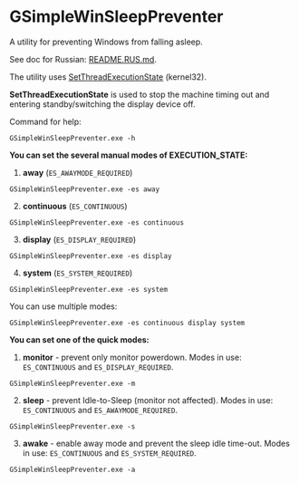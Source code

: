 # GSimpleWinSleepPreventer
A utility for preventing Windows from falling asleep.

See doc for Russian: [README.RUS.md](https://github.com/DrGennadius/GSimpleWinSleepPreventer/blob/master/README.RUS.md).

The utility uses [SetThreadExecutionState](https://docs.microsoft.com/en-us/windows/win32/api/winbase/nf-winbase-setthreadexecutionstate) (kernel32).

**SetThreadExecutionState** is used to stop the machine timing out and entering standby/switching the display device off.

Command for help:

```shell
GSimpleWinSleepPreventer.exe -h
```

**You can set the several manual modes of EXECUTION_STATE:**

1. **away** (`ES_AWAYMODE_REQUIRED`)

```shell
GSimpleWinSleepPreventer.exe -es away
```

2. **continuous** (`ES_CONTINUOUS`)

```shell
GSimpleWinSleepPreventer.exe -es continuous
```

3. **display** (`ES_DISPLAY_REQUIRED`)

```shell
GSimpleWinSleepPreventer.exe -es display
```

4. **system** (`ES_SYSTEM_REQUIRED`)

```shell
GSimpleWinSleepPreventer.exe -es system
```

You can use multiple modes:

```shell
GSimpleWinSleepPreventer.exe -es continuous display system
```

**You can set one of the quick modes:**

1. **monitor** - prevent only monitor powerdown. Modes in use: `ES_CONTINUOUS` and `ES_DISPLAY_REQUIRED`.

```shell
GSimpleWinSleepPreventer.exe -m
```

2. **sleep** - prevent Idle-to-Sleep (monitor not affected). Modes in use: `ES_CONTINUOUS` and `ES_AWAYMODE_REQUIRED`.

```shell
GSimpleWinSleepPreventer.exe -s
```

3. **awake** - enable away mode and prevent the sleep idle time-out. Modes in use: `ES_CONTINUOUS` and `ES_SYSTEM_REQUIRED`.

```shell
GSimpleWinSleepPreventer.exe -a
```
